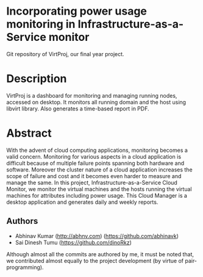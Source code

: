 # Incorporating power usage monitoring in Infrastructure-as-a-Service monitor  
Git repository of VirtProj, our final year project.

# Description
VirtProj is a dashboard for monitoring and managing running nodes, accessed on desktop. It monitors all running domain and the host using libvirt library. Also generates a time-based report in PDF.

# Abstract
With the advent of cloud computing applications, monitoring becomes a valid concern. Monitoring for various aspects in a cloud application is difficult because of multiple failure points spanning both hardware and software. Moreover the cluster nature of a cloud application increases the scope of failure and cost and it becomes even harder to measure and manage the same. In this project, Infrastructure-as-a-Service Cloud Monitor, we monitor the virtual machines and the hosts running the virtual machines for attributes including power usage. This Cloud Manager is a desktop application and generates daily and weekly reports.

## Authors
* Abhinav Kumar (http://abhnv.com) (https://github.com/abhinavk)
* Sai Dinesh Tumu (https://github.com/dinoRkz)

Although almost all the commits are authored by me, it must be noted that, we contributed almost equally to the project development (by virtue of pair-programming).
